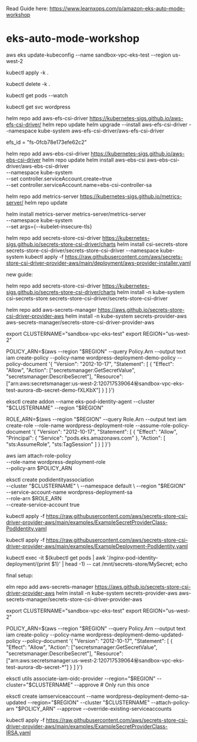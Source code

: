Read Guide here: https://www.learnxops.com/p/amazon-eks-auto-mode-workshop


# eks-auto-mode-workshop


aws eks update-kubeconfig --name sandbox-vpc-eks-test --region us-west-2



kubectl apply -k .

kubectl delete -k .



kubectl get pods --watch


kubectl get svc wordpress




helm repo add aws-efs-csi-driver https://kubernetes-sigs.github.io/aws-efs-csi-driver/
helm repo update
helm upgrade --install aws-efs-csi-driver --namespace kube-system aws-efs-csi-driver/aws-efs-csi-driver



efs_id = "fs-0fcb78e173efe62c2"





helm repo add aws-ebs-csi-driver https://kubernetes-sigs.github.io/aws-ebs-csi-driver
helm repo update
helm install aws-ebs-csi aws-ebs-csi-driver/aws-ebs-csi-driver \
  --namespace kube-system \
  --set controller.serviceAccount.create=true \
  --set controller.serviceAccount.name=ebs-csi-controller-sa



helm repo add metrics-server https://kubernetes-sigs.github.io/metrics-server/
helm repo update

helm install metrics-server metrics-server/metrics-server \
  --namespace kube-system \
  --set args={--kubelet-insecure-tls}



helm repo add secrets-store-csi-driver https://kubernetes-sigs.github.io/secrets-store-csi-driver/charts
helm install csi-secrets-store secrets-store-csi-driver/secrets-store-csi-driver --namespace kube-system
kubectl apply -f https://raw.githubusercontent.com/aws/secrets-store-csi-driver-provider-aws/main/deployment/aws-provider-installer.yaml




new guide:

helm repo add secrets-store-csi-driver https://kubernetes-sigs.github.io/secrets-store-csi-driver/charts
helm install -n kube-system csi-secrets-store secrets-store-csi-driver/secrets-store-csi-driver

helm repo add aws-secrets-manager https://aws.github.io/secrets-store-csi-driver-provider-aws
helm install -n kube-system secrets-provider-aws aws-secrets-manager/secrets-store-csi-driver-provider-aws



export CLUSTERNAME="sandbox-vpc-eks-test"
export REGION="us-west-2"

POLICY_ARN=$(aws --region "$REGION" --query Policy.Arn --output text iam create-policy --policy-name wordpress-deployment-demo-policy --policy-document '{
    "Version": "2012-10-17",
    "Statement": [ {
        "Effect": "Allow",
        "Action": ["secretsmanager:GetSecretValue", "secretsmanager:DescribeSecret"],
        "Resource": ["arn:aws:secretsmanager:us-west-2:120717539064:secret:sandbox-vpc-eks-test-aurora-db-secret-demo-fXLKbX"]
    } ]
}')

eksctl create addon --name eks-pod-identity-agent --cluster "$CLUSTERNAME" --region "$REGION"



ROLE_ARN=$(aws --region "$REGION" --query Role.Arn --output text iam create-role --role-name wordpress-deployment-role --assume-role-policy-document '{
    "Version": "2012-10-17",
    "Statement": [
        {
            "Effect": "Allow",
            "Principal": {
                "Service": "pods.eks.amazonaws.com"
            },
            "Action": [
                "sts:AssumeRole",
                "sts:TagSession"
            ]
        }
    ]
}')

aws iam attach-role-policy \
    --role-name wordpress-deployment-role \
    --policy-arn $POLICY_ARN


eksctl create podidentityassociation \
    --cluster "$CLUSTERNAME" \
    --namespace default \
    --region "$REGION" \
    --service-account-name wordpress-deployment-sa \
    --role-arn $ROLE_ARN \
    --create-service-account true


kubectl apply -f https://raw.githubusercontent.com/aws/secrets-store-csi-driver-provider-aws/main/examples/ExampleSecretProviderClass-PodIdentity.yaml

kubectl apply -f https://raw.githubusercontent.com/aws/secrets-store-csi-driver-provider-aws/main/examples/ExampleDeployment-PodIdentity.yaml



kubectl exec -it $(kubectl get pods | awk '/nginx-pod-identity-deployment/{print $1}' | head -1) -- cat /mnt/secrets-store/MySecret; echo





final setup:

elm repo add aws-secrets-manager https://aws.github.io/secrets-store-csi-driver-provider-aws
helm install -n kube-system secrets-provider-aws aws-secrets-manager/secrets-store-csi-driver-provider-aws

export CLUSTERNAME="sandbox-vpc-eks-test"
export REGION="us-west-2"

POLICY_ARN=$(aws --region "$REGION" --query Policy.Arn --output text iam create-policy --policy-name wordpress-deployment-demo-updated-policy --policy-document '{
    "Version": "2012-10-17",
    "Statement": [ {
        "Effect": "Allow",
        "Action": ["secretsmanager:GetSecretValue", "secretsmanager:DescribeSecret"],
        "Resource": ["arn:aws:secretsmanager:us-west-2:120717539064:secret:sandbox-vpc-eks-test-aurora-db-secret-*"]
    } ]
}')




eksctl utils associate-iam-oidc-provider --region="$REGION" --cluster="$CLUSTERNAME" --approve # Only run this once

eksctl create iamserviceaccount --name wordpress-deployment-demo-sa-updated --region="$REGION" --cluster "$CLUSTERNAME" --attach-policy-arn "$POLICY_ARN" --approve --override-existing-serviceaccounts



kubectl apply -f https://raw.githubusercontent.com/aws/secrets-store-csi-driver-provider-aws/main/examples/ExampleSecretProviderClass-IRSA.yaml